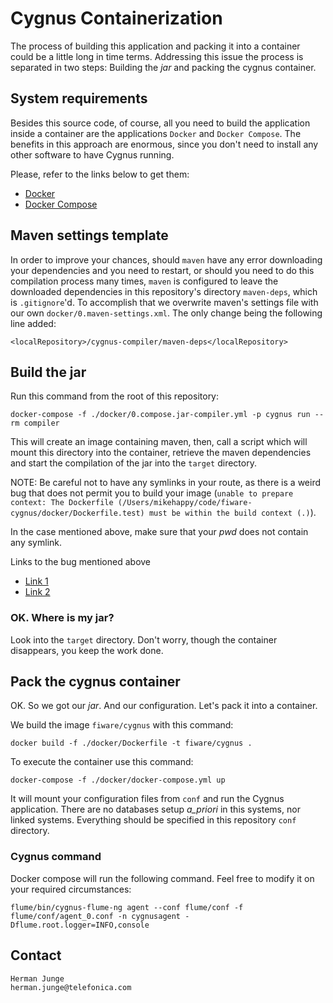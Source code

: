 # Cygnus Containerization

The process of building this application and packing it into a container could be a little long in time terms. Addressing this issue the process is separated in two steps: Building the _jar_ and packing the cygnus container.

## System requirements

Besides this source code, of course, all you need to build the application inside a container are the applications `Docker` and `Docker Compose`. The benefits in this approach are enormous, since you don't need to install any other software to have Cygnus running.

Please, refer to the links below to get them:

* [Docker](https://docs.docker.com/installation/)
* [Docker Compose](https://docs.docker.com/compose/install/)

## Maven settings template

In order to improve your chances, should `maven` have any error downloading your dependencies and you need to restart, or should you need to do this compilation process many times, `maven` is configured to leave the downloaded dependencies in this repository's directory `maven-deps`, which is `.gitignore`'d. To accomplish that we overwrite maven's settings file with our own `docker/0.maven-settings.xml`. The only change being the following line added:

    <localRepository>/cygnus-compiler/maven-deps</localRepository>

## Build the jar

Run this command from the root of this repository:

    docker-compose -f ./docker/0.compose.jar-compiler.yml -p cygnus run --rm compiler

This will create an image containing maven, then, call a script which will mount this directory into the container, retrieve the maven dependencies and start the compilation of the jar into the `target` directory.

NOTE: Be careful not to have any symlinks in your route, as there is a weird bug that does not permit you to build your image (`unable to prepare context: The Dockerfile (/Users/mikehappy/code/fiware-cygnus/docker/Dockerfile.test) must be within the build context (.)`).

In the case mentioned above, make sure that your _pwd_ does not contain any symlink.

Links to the bug mentioned above

* [Link 1](https://github.com/docker/docker/issues/14339)
* [Link 2](https://github.com/docker/docker/issues/15642)

### OK. Where is my jar?

Look into the `target` directory. Don't worry, though the container disappears, you keep the work done.

## Pack the cygnus container

OK. So we got our _jar_. And our configuration. Let's pack it into a container.

We build the image `fiware/cygnus` with this command:

    docker build -f ./docker/Dockerfile -t fiware/cygnus .

To execute the container use this command:

    docker-compose -f ./docker/docker-compose.yml up

It will mount your configuration files from `conf` and run the Cygnus application. There are no databases setup _a_priori_ in this systems, nor linked systems. Everything should be specified in this repository `conf` directory.

### Cygnus command

Docker compose will run the following command. Feel free to modify it on your required circumstances:

    flume/bin/cygnus-flume-ng agent --conf flume/conf -f flume/conf/agent_0.conf -n cygnusagent -Dflume.root.logger=INFO,console

## Contact

	Herman Junge
	herman.junge@telefonica.com
